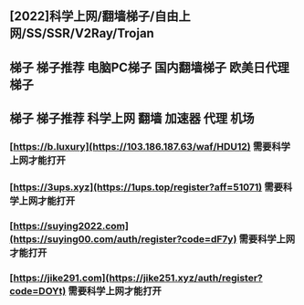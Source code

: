 ## [2022]科学上网/翻墙梯子/自由上网/SS/SSR/V2Ray/Trojan  
## 梯子 梯子推荐 电脑PC梯子 国内翻墙梯子 欧美日代理梯子  
## 梯子 梯子推荐 科学上网 翻墙 加速器 代理 机场  

### [https://b.luxury](https://103.186.187.63/waf/HDU12) 需要科学上网才能打开
### [https://3ups.xyz](https://1ups.top/register?aff=51071)  需要科学上网才能打开
### [https://suying2022.com](https://suying00.com/auth/register?code=dF7y)  需要科学上网才能打开 
### [https://jike291.com](https://jike251.xyz/auth/register?code=DOYt)  需要科学上网才能打开
<!-- ### [https://mojie.cyou](https://mojie.cyou/#/register?code=bwiAOBZQ)需要科学上网才能打开
### [https://www.paopao.dog](https://www.paopao.dog/#/register?code=0d4OB2HG)需要科学上网才能打开
### [https://keko.club](https://keko.club/#/register?code=73xyhM2X)需要科学上网才能打开
### [https://www.q1travel.cloud](https://www.q1travel.cloud/aff.php?aff=5290)需要科学上网才能打开 -->
